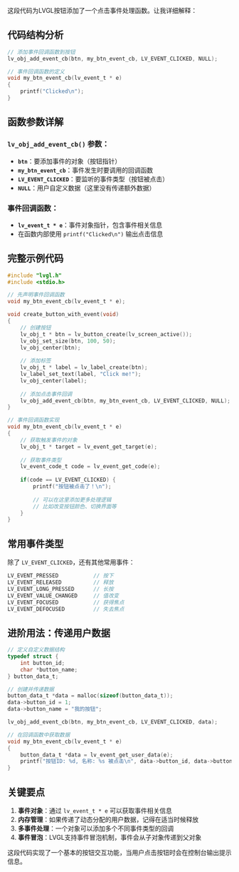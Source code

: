这段代码为LVGL按钮添加了一个点击事件处理函数。让我详细解释：

## 代码结构分析

```c
// 添加事件回调函数到按钮
lv_obj_add_event_cb(btn, my_btn_event_cb, LV_EVENT_CLICKED, NULL);

// 事件回调函数的定义
void my_btn_event_cb(lv_event_t * e)
{
    printf("Clicked\n");
}
```

## 函数参数详解

### `lv_obj_add_event_cb()` 参数：
- **`btn`**：要添加事件的对象（按钮指针）
- **`my_btn_event_cb`**：事件发生时要调用的回调函数
- **`LV_EVENT_CLICKED`**：要监听的事件类型（按钮被点击）
- **`NULL`**：用户自定义数据（这里没有传递额外数据）

### 事件回调函数：
- **`lv_event_t * e`**：事件对象指针，包含事件相关信息
- 在函数内部使用 `printf("Clicked\n")` 输出点击信息

## 完整示例代码

```c
#include "lvgl.h"
#include <stdio.h>

// 先声明事件回调函数
void my_btn_event_cb(lv_event_t * e);

void create_button_with_event(void)
{
    // 创建按钮
    lv_obj_t * btn = lv_button_create(lv_screen_active());
    lv_obj_set_size(btn, 100, 50);
    lv_obj_center(btn);
    
    // 添加标签
    lv_obj_t * label = lv_label_create(btn);
    lv_label_set_text(label, "Click me!");
    lv_obj_center(label);
    
    // 添加点击事件回调
    lv_obj_add_event_cb(btn, my_btn_event_cb, LV_EVENT_CLICKED, NULL);
}

// 事件回调函数实现
void my_btn_event_cb(lv_event_t * e)
{
    // 获取触发事件的对象
    lv_obj_t * target = lv_event_get_target(e);
    
    // 获取事件类型
    lv_event_code_t code = lv_event_get_code(e);
    
    if(code == LV_EVENT_CLICKED) {
        printf("按钮被点击了！\n");
        
        // 可以在这里添加更多处理逻辑
        // 比如改变按钮颜色、切换界面等
    }
}
```

## 常用事件类型

除了 `LV_EVENT_CLICKED`，还有其他常用事件：

```c
LV_EVENT_PRESSED           // 按下
LV_EVENT_RELEASED          // 释放  
LV_EVENT_LONG_PRESSED      // 长按
LV_EVENT_VALUE_CHANGED     // 值改变
LV_EVENT_FOCUSED           // 获得焦点
LV_EVENT_DEFOCUSED         // 失去焦点
```

## 进阶用法：传递用户数据

```c
// 定义自定义数据结构
typedef struct {
    int button_id;
    char *button_name;
} button_data_t;

// 创建并传递数据
button_data_t *data = malloc(sizeof(button_data_t));
data->button_id = 1;
data->button_name = "我的按钮";

lv_obj_add_event_cb(btn, my_btn_event_cb, LV_EVENT_CLICKED, data);

// 在回调函数中获取数据
void my_btn_event_cb(lv_event_t * e)
{
    button_data_t *data = lv_event_get_user_data(e);
    printf("按钮ID: %d, 名称: %s 被点击\n", data->button_id, data->button_name);
}
```

## 关键要点

1. **事件对象**：通过 `lv_event_t * e` 可以获取事件相关信息
2. **内存管理**：如果传递了动态分配的用户数据，记得在适当时候释放
3. **多事件处理**：一个对象可以添加多个不同事件类型的回调
4. **事件冒泡**：LVGL支持事件冒泡机制，事件会从子对象传递到父对象

这段代码实现了一个基本的按钮交互功能，当用户点击按钮时会在控制台输出提示信息。